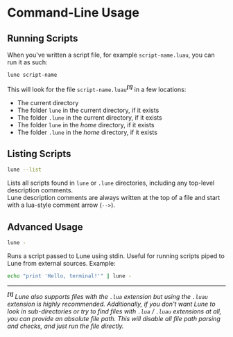 # Command-Line Usage

## Running Scripts

When you've written a script file, for example `script-name.luau`, you can run it as such:

```sh copy
lune script-name
```

This will look for the file `script-name.luau`**_<sup>[1]</sup>_** in a few locations:

-   The current directory
-   The folder `lune` in the current directory, if it exists
-   The folder `.lune` in the current directory, if it exists
-   The folder `lune` in the _home_ directory, if it exists
-   The folder `.lune` in the _home_ directory, if it exists

## Listing Scripts

```sh copy
lune --list
```

Lists all scripts found in `lune` or `.lune` directories, including any top-level description
comments. <br /> Lune description comments are always written at the top of a file and start with a
lua-style comment arrow (`-->`).

## Advanced Usage

```sh copy
lune -
```

Runs a script passed to Lune using stdin. Useful for running scripts piped to Lune from external
sources. Example:

```sh copy
echo "print 'Hello, terminal!'" | lune -
```

---

**_<sup>[1]</sup>_** _Lune also supports files with the `.lua` extension but using the `.luau`
extension is highly recommended. Additionally, if you don't want Lune to look in sub-directories or
try to find files with `.lua` / `.luau` extensions at all, you can provide an absolute file path.
This will disable all file path parsing and checks, and just run the file directly._
